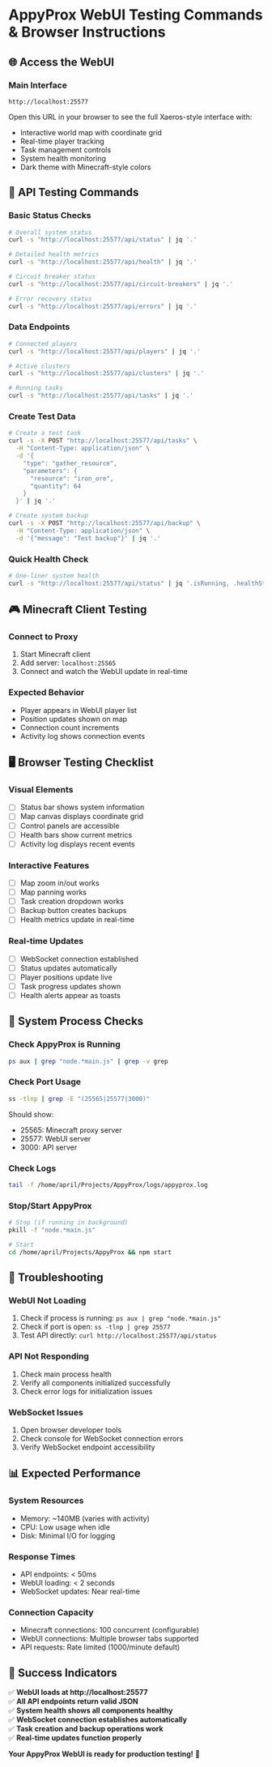 # AppyProx WebUI Testing Commands & Browser Instructions

## 🌐 Access the WebUI

### Main Interface
```
http://localhost:25577
```
Open this URL in your browser to see the full Xaeros-style interface with:
- Interactive world map with coordinate grid
- Real-time player tracking
- Task management controls
- System health monitoring
- Dark theme with Minecraft-style colors

## 🧪 API Testing Commands

### Basic Status Checks
```bash
# Overall system status
curl -s "http://localhost:25577/api/status" | jq '.'

# Detailed health metrics  
curl -s "http://localhost:25577/api/health" | jq '.'

# Circuit breaker status
curl -s "http://localhost:25577/api/circuit-breakers" | jq '.'

# Error recovery status
curl -s "http://localhost:25577/api/errors" | jq '.'
```

### Data Endpoints
```bash
# Connected players
curl -s "http://localhost:25577/api/players" | jq '.'

# Active clusters
curl -s "http://localhost:25577/api/clusters" | jq '.'

# Running tasks
curl -s "http://localhost:25577/api/tasks" | jq '.'
```

### Create Test Data
```bash
# Create a test task
curl -s -X POST "http://localhost:25577/api/tasks" \
  -H "Content-Type: application/json" \
  -d '{
    "type": "gather_resource",
    "parameters": {
      "resource": "iron_ore", 
      "quantity": 64
    }
  }' | jq '.'

# Create system backup
curl -s -X POST "http://localhost:25577/api/backup" \
  -H "Content-Type: application/json" \
  -d '{"message": "Test backup"}' | jq '.'
```

### Quick Health Check
```bash
# One-liner system health
curl -s "http://localhost:25577/api/status" | jq '.isRunning, .healthStatus, .connectedAccounts'
```

## 🎮 Minecraft Client Testing

### Connect to Proxy
1. Start Minecraft client
2. Add server: `localhost:25565`
3. Connect and watch the WebUI update in real-time

### Expected Behavior
- Player appears in WebUI player list
- Position updates shown on map
- Connection count increments
- Activity log shows connection events

## 🖥️ Browser Testing Checklist

### Visual Elements
- [ ] Status bar shows system information
- [ ] Map canvas displays coordinate grid
- [ ] Control panels are accessible
- [ ] Health bars show current metrics
- [ ] Activity log displays recent events

### Interactive Features
- [ ] Map zoom in/out works
- [ ] Map panning works
- [ ] Task creation dropdown works
- [ ] Backup button creates backups
- [ ] Health metrics update in real-time

### Real-time Updates
- [ ] WebSocket connection established
- [ ] Status updates automatically
- [ ] Player positions update live
- [ ] Task progress updates shown
- [ ] Health alerts appear as toasts

## 🔧 System Process Checks

### Check AppyProx is Running
```bash
ps aux | grep "node.*main.js" | grep -v grep
```

### Check Port Usage
```bash
ss -tlnp | grep -E "(25565|25577|3000)"
```
Should show:
- 25565: Minecraft proxy server
- 25577: WebUI server  
- 3000: API server

### Check Logs
```bash
tail -f /home/april/Projects/AppyProx/logs/appyprox.log
```

### Stop/Start AppyProx
```bash
# Stop (if running in background)
pkill -f "node.*main.js"

# Start
cd /home/april/Projects/AppyProx && npm start
```

## 🚨 Troubleshooting

### WebUI Not Loading
1. Check if process is running: `ps aux | grep "node.*main.js"`
2. Check if port is open: `ss -tlnp | grep 25577`
3. Test API directly: `curl http://localhost:25577/api/status`

### API Not Responding
1. Check main process health
2. Verify all components initialized successfully
3. Check error logs for initialization issues

### WebSocket Issues
1. Open browser developer tools
2. Check console for WebSocket connection errors
3. Verify WebSocket endpoint accessibility

## 📊 Expected Performance

### System Resources
- Memory: ~140MB (varies with activity)
- CPU: Low usage when idle
- Disk: Minimal I/O for logging

### Response Times
- API endpoints: < 50ms
- WebUI loading: < 2 seconds
- WebSocket updates: Near real-time

### Connection Capacity
- Minecraft connections: 100 concurrent (configurable)
- WebUI connections: Multiple browser tabs supported
- API requests: Rate limited (1000/minute default)

## 🎯 Success Indicators

✅ **WebUI loads at http://localhost:25577**  
✅ **All API endpoints return valid JSON**  
✅ **System health shows all components healthy**  
✅ **WebSocket connection establishes automatically**  
✅ **Task creation and backup operations work**  
✅ **Real-time updates function properly**  

**Your AppyProx WebUI is ready for production testing!** 🚀